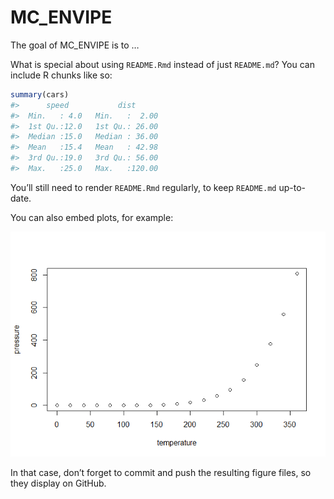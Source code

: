 
<!-- README.md is generated from README.Rmd. Please edit that file -->

# MC_ENVIPE

<!-- badges: start -->
<!-- badges: end -->

The goal of MC_ENVIPE is to …

What is special about using `README.Rmd` instead of just `README.md`?
You can include R chunks like so:

``` r
summary(cars)
#>      speed           dist       
#>  Min.   : 4.0   Min.   :  2.00  
#>  1st Qu.:12.0   1st Qu.: 26.00  
#>  Median :15.0   Median : 36.00  
#>  Mean   :15.4   Mean   : 42.98  
#>  3rd Qu.:19.0   3rd Qu.: 56.00  
#>  Max.   :25.0   Max.   :120.00
```

You’ll still need to render `README.Rmd` regularly, to keep `README.md`
up-to-date.

You can also embed plots, for example:

![](README_files/figure-gfm/pressure-1.png)<!-- -->

In that case, don’t forget to commit and push the resulting figure
files, so they display on GitHub.
